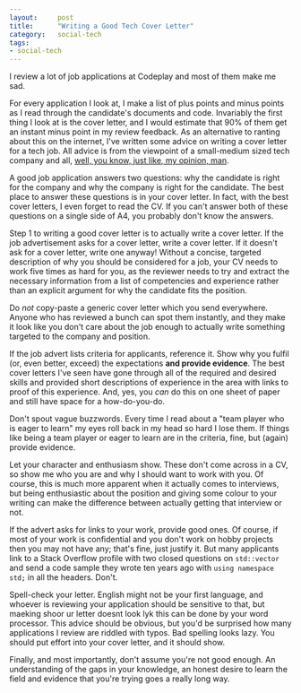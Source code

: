 ```yaml
---
layout:     post
title:      "Writing a Good Tech Cover Letter"
category:   social-tech
tags:
- social-tech
---
```


I review a lot of job applications at Codeplay and most of them make me sad.

For every application I look at, I make a list of plus points and minus points as I read through the candidate's documents and code. Invariably the first thing I look at is the cover letter, and I would estimate that 90% of them get an instant minus point in my review feedback. As an alternative to ranting about this on the internet, I've written some advice on writing a cover letter for a tech job. All advice is from the viewpoint of a small-medium sized tech company and all, [well, you know, just like, my opinion, man](https://www.youtube.com/watch?v=pWdd6_ZxX8c).

A good job application answers two questions: why the candidate is right for the company and why the company is right for the candidate. The best place to answer these questions is in your cover letter. In fact, with the best cover letters, I even forget to read the CV. If you can't answer both of these questions on a single side of A4, you probably don't know the answers.

Step 1 to writing a good cover letter is to actually write a cover letter. If the job advertisement asks for a cover letter, write a cover letter. If it doesn't ask for a cover letter, write one anyway! Without a concise, targeted description of why you should be considered for a job, your CV needs to work five times as hard for you, as the reviewer needs to try and extract the necessary information from a list of competencies and experience rather than an explicit argument for why the candidate fits the position.

Do *not* copy-paste a generic cover letter which you send everywhere. Anyone who has reviewed a bunch can spot them instantly, and they make it look like you don't care about the job enough to actually write something targeted to the company and position.

If the job advert lists criteria for applicants, reference it. Show why you fulfil (or, even better, exceed) the expectations **and provide evidence**. The best cover letters I've seen have gone through all of the required and desired skills and provided short descriptions of experience in the area with links to proof of this experience. And, yes, you *can* do this on one sheet of paper and still have space for a how-do-you-do.

Don't spout vague buzzwords. Every time I read about a "team player who is eager to learn" my eyes roll back in my head so hard I lose them. If things like being a team player or eager to learn are in the criteria, fine, but (again) provide evidence.

Let your character and enthusiasm show. These don't come across in a CV, so show me who you are and why I should want to work with you. Of course, this is much more apparent when it actually comes to interviews, but being enthusiastic about the position and giving some colour to your writing can make the difference between actually getting that interview or not.

If the advert asks for links to your work, provide good ones. Of course, if most of your work is confidential and you don't work on hobby projects then you may not have any; that's fine, just justify it. But many applicants link to a Stack Overflow profile with two closed questions on `std::vector` and send a code sample they wrote ten years ago with `using namespace std;` in all the headers. Don't. 

Spell-check your letter. English might not be your first language, and whoever is reviewing your application should be sensitive to that, but maeking shoor ur letter doesnt look lyk this can be done by your word processor. This advice should be obvious, but you'd be surprised how many applications I review are riddled with typos. Bad spelling looks lazy. You should put effort into your cover letter, and it should show.

Finally, and most importantly, don't assume you're not good enough. An understanding of the gaps in your knowledge, an honest desire to learn the field and evidence that you're trying goes a really long way.
